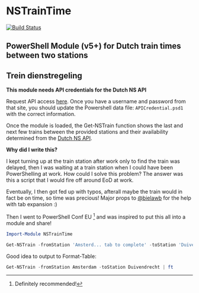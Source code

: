 # NSTrainTime 
[![Build Status](https://darkcrystal.visualstudio.com/_apis/public/build/definitions/3bfcd214-d277-4749-9b97-707e7a61b114/1/badge)](https://darkcrystal.visualstudio.com/NSTrainTime/_build/index?definitionId=1)

## PowerShell Module (v5+) for Dutch train times between two stations 
## Trein dienstregeling


**This module needs API credentials for the Dutch NS API**

Request API access [here](https://www.ns.nl/ews-aanvraagformulier/?0).
Once you have a username and password from that site, you should update the Powershell data file: `APICredential.psd1` with the correct information.

Once the module is loaded, the Get-NSTrain function shows the last and next few trains between the provided stations and their availability determined from the [Dutch NS API](https://www.ns.nl/en/travel-information/ns-api).  

**Why did I write this?**

I kept turning up at the train station after work only to find the train was delayed, then I was waiting at a train station when I could have been PowerShelling at work.  How could I solve this problem?  The answer was this a script that I would fire off around EoD at work.

Eventually, I then got fed up with typos, afterall maybe the train would in fact be on time, so time was precious!  Major props to [@bielawb](https://github.com/bielawb) for the help with tab expansion :) 

Then I went to PowerShell Conf EU [^1] and was inspired to put this all into a module and share!


```powershell
Import-Module NSTrainTime

Get-NSTrain -fromStation 'Amsterd... tab to complete' -toStation 'Duiven... tab to complete'
```

Good idea to output to Format-Table:

```powershell
Get-NSTrain -fromStation Amsterdam -toStation Duivendrecht | ft
```

[^1]: Definitely recommended!



